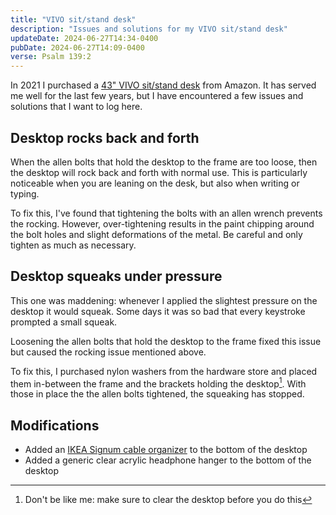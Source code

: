 ```yaml
---
title: "VIVO sit/stand desk"
description: "Issues and solutions for my VIVO sit/stand desk"
updateDate: 2024-06-27T14:34-0400
pubDate: 2024-06-27T14:09-0400
verse: Psalm 139:2
---
```


In 2021 I purchased a
[43" VIVO sit/stand desk](https://vivo-us.com/collections/most-popular-standing-desks/products/desk-kit-b04b?variant=33285162795107)
from Amazon. It has served me well for the last few years, but I have
encountered a few issues and solutions that I want to log here.

## Desktop rocks back and forth

When the allen bolts that hold the desktop to the frame are too loose, then the
desktop will rock back and forth with normal use. This is particularly
noticeable when you are leaning on the desk, but also when writing or typing.

To fix this, I've found that tightening the bolts with an allen wrench prevents
the rocking. However, over-tightening results in the paint chipping around the
bolt holes and slight deformations of the metal. Be careful and only tighten as
much as necessary.

## Desktop squeaks under pressure

This one was maddening: whenever I applied the slightest pressure on the desktop
it would squeak. Some days it was so bad that every keystroke prompted a small
squeak.

Loosening the allen bolts that hold the desktop to the frame fixed this issue
but caused the rocking issue mentioned above.

To fix this, I purchased nylon washers from the hardware store and placed them
in-between the frame and the brackets holding the desktop[^1]. With those in
place the the allen bolts tightened, the squeaking has stopped.

## Modifications

- Added an
  [IKEA Signum cable organizer](https://www.ikea.com/us/en/p/signum-cable-management-horizontal-silver-color-30200253/)
  to the bottom of the desktop
- Added a generic clear acrylic headphone hanger to the bottom of the desktop

[^1]: Don't be like me: make sure to clear the desktop before you do this
